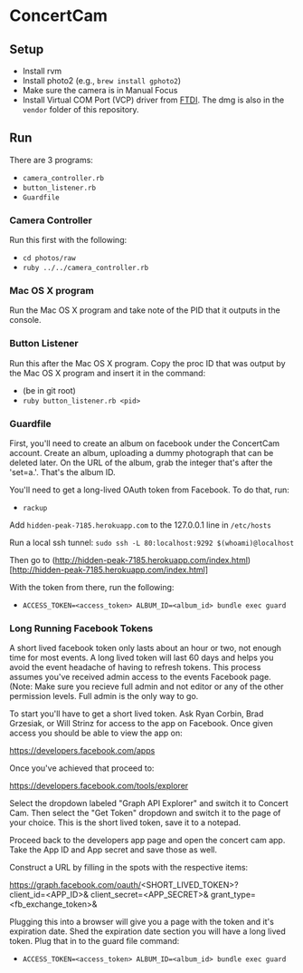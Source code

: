 # ConcertCam

## Setup

* Install rvm
* Install photo2 (e.g., `brew install gphoto2`)
* Make sure the camera is in Manual Focus
* Install Virtual COM Port (VCP) driver from [FTDI](http://www.ftdichip.com/Drivers/VCP.htm). The dmg is also in the `vendor` folder of this repository.

## Run

There are 3 programs:

* `camera_controller.rb`
* `button_listener.rb`
* `Guardfile`

### Camera Controller

Run this first with the following:

* `cd photos/raw`
* `ruby ../../camera_controller.rb`

### Mac OS X program

Run the Mac OS X program and take note of the PID that it outputs in the console.

### Button Listener

Run this after the Mac OS X program. Copy the proc ID that was output by the Mac OS X program and insert it in the command:

* (be in git root)
* `ruby button_listener.rb <pid>`

### Guardfile

First, you'll need to create an album on facebook under the ConcertCam account. Create an album, uploading a dummy photograph that can be deleted later. On the URL of the album, grab the integer that's after the 'set=a.'. That's the album ID.

You'll need to get a long-lived OAuth token from Facebook. To do that, run:

* `rackup`

Add `hidden-peak-7185.herokuapp.com` to the 127.0.0.1 line in `/etc/hosts`

Run a local ssh tunnel: `sudo ssh -L 80:localhost:9292 $(whoami)@localhost`

Then go to (http://hidden-peak-7185.herokuapp.com/index.html)[http://hidden-peak-7185.herokuapp.com/index.html]

With the token from there, run the following:

* `ACCESS_TOKEN=<access_token> ALBUM_ID=<album_id> bundle exec guard`

### Long Running Facebook Tokens

A short lived facebook token only lasts about an hour or two, not enough time for most events.  A long lived token will last 60 days and helps you avoid the event headache of having to refresh tokens. This process assumes you've received admin access to the events Facebook page.  (Note: Make sure you recieve full admin and not editor or any of the other permission levels.  Full admin is the only way to go.    

To start you'll have to get a short lived token.  Ask Ryan Corbin, Brad Grzesiak, or Will Strinz for access to the app on Facebook.  Once given access you should be able to view the app on:

https://developers.facebook.com/apps

Once you've achieved that proceed to:

https://developers.facebook.com/tools/explorer

Select the dropdown labeled "Graph API Explorer" and switch it to Concert Cam.  Then select the "Get Token" dropdown and switch it to the page of your choice.  This is the short lived token, save it to a notepad.

Proceed back to the developers app page and open the concert cam app.  Take the App ID and App secret and save those as well.  

Construct a URL by filling in the spots with the respective items:

https://graph.facebook.com/oauth/<SHORT_LIVED_TOKEN>?             
   client_id=<APP_ID>&
   client_secret=<APP_SECRET>&
   grant_type=<fb_exchange_token>&

Plugging this into a browser will give you a page with the token and it's expiration date.  Shed the expiration date section you will have a long lived token.  Plug that in to the guard file command:

* `ACCESS_TOKEN=<access_token> ALBUM_ID=<album_id> bundle exec guard`
